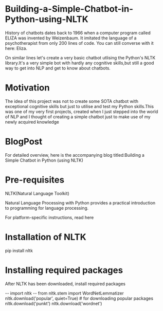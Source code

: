 # Building-a-Simple-Chatbot-in-Python-using-NLTK
History of chatbots dates back to 1966 when a computer program called ELIZA was invented by Weizenbaum. It imitated the language of a psychotherapist from only 200 lines of code. You can still converse with it here: Eliza.

On similar lines let's create a very basic chatbot utlising the Python's NLTK library.It's a very simple bot with hardly any cognitive skills,but still a good way to get into NLP and get to know about chatbots.
# Motivation
The idea of this project was not to create some SOTA chatbot with exceptional cognitive skills but just to utilise and test my Python skills.This was one of my very first projects, created when I just stepped into the world of NLP and I thought of creating a simple chatbot just to make use of my newly acquired knowledge
# BlogPost
For detailed overview, here is the accompanying blog titled:Building a Simple Chatbot in Python (using NLTK)

# Pre-requisites
NLTK(Natural Language Toolkit)

Natural Language Processing with Python provides a practical introduction to programming for language processing.

For platform-specific instructions, read here
# Installation of NLTK
pip install nltk
# Installing required packages
After NLTK has been downloaded, install required packages

-- import nltk
-- from nltk.stem import WordNetLemmatizer
nltk.download('popular', quiet=True) # for downloading popular packages
nltk.download('punkt') 
nltk.download('wordnet') 
